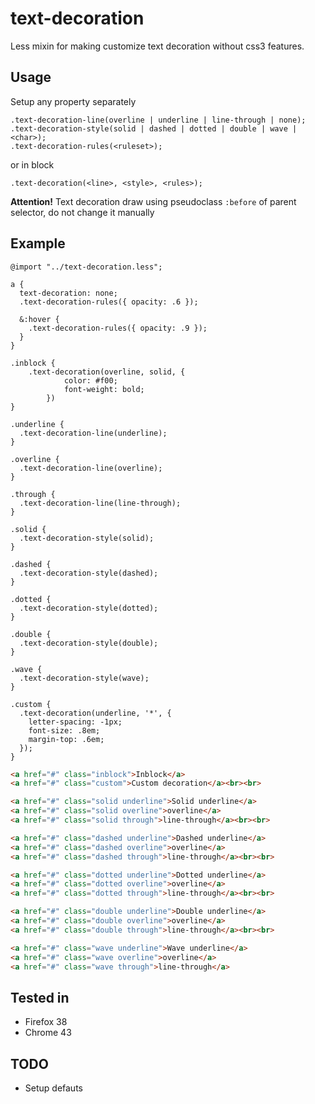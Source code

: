 # text-decoration

Less mixin for making customize text decoration without css3 features.

## Usage
Setup any property separately
```less
.text-decoration-line(overline | underline | line-through | none);
.text-decoration-style(solid | dashed | dotted | double | wave | <char>);
.text-decoration-rules(<ruleset>);
```

or in block
```less
.text-decoration(<line>, <style>, <rules>);
```

**Attention!**
Text decoration draw using pseudoclass `:before` of parent selector, do not change it manually

## Example
```less
@import "../text-decoration.less";

a {
  text-decoration: none;
  .text-decoration-rules({ opacity: .6 });

  &:hover {
    .text-decoration-rules({ opacity: .9 });
  }
}

.inblock {
    .text-decoration(overline, solid, {
            color: #f00;
            font-weight: bold;
        })
}

.underline {
  .text-decoration-line(underline);
}

.overline {
  .text-decoration-line(overline);
}

.through {
  .text-decoration-line(line-through);
}

.solid {
  .text-decoration-style(solid);
}

.dashed {
  .text-decoration-style(dashed);
}

.dotted {
  .text-decoration-style(dotted);
}

.double {
  .text-decoration-style(double);
}

.wave {
  .text-decoration-style(wave);
}

.custom {
  .text-decoration(underline, '*', {
    letter-spacing: -1px;
    font-size: .8em;
    margin-top: .6em;
  });
}
```

```html
<a href="#" class="inblock">Inblock</a>   
<a href="#" class="custom">Custom decoration</a><br><br>

<a href="#" class="solid underline">Solid underline</a>
<a href="#" class="solid overline">overline</a>
<a href="#" class="solid through">line-through</a><br><br>

<a href="#" class="dashed underline">Dashed underline</a>
<a href="#" class="dashed overline">overline</a>
<a href="#" class="dashed through">line-through</a><br><br>

<a href="#" class="dotted underline">Dotted underline</a>
<a href="#" class="dotted overline">overline</a>
<a href="#" class="dotted through">line-through</a><br><br>

<a href="#" class="double underline">Double underline</a>
<a href="#" class="double overline">overline</a>
<a href="#" class="double through">line-through</a><br><br>

<a href="#" class="wave underline">Wave underline</a>
<a href="#" class="wave overline">overline</a>
<a href="#" class="wave through">line-through</a>
```

## Tested in
 - Firefox 38
 - Chrome 43
 
## TODO
 - Setup defauts
